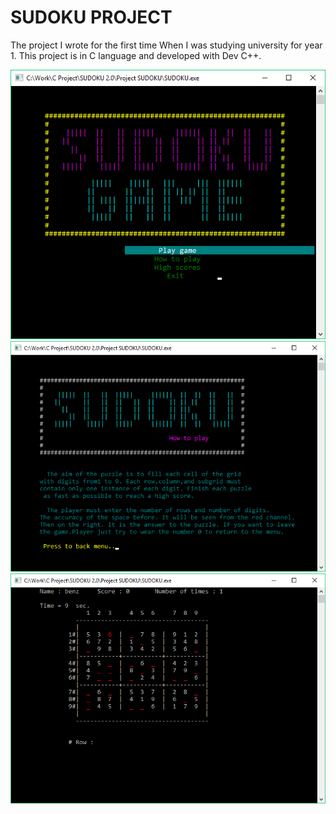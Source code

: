 # SUDOKU PROJECT

The project I wrote for the first time When I was studying university for year 1.
This project is in C language and developed with Dev C++.

![screenshot](screenshot/1.png)
![screenshot](screenshot/2.png)
![screenshot](screenshot/3.png)

